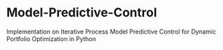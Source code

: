 # Model-Predictive-Control
Implementation on Iterative Process Model Predictive Control for Dynamic Portfolio Optimization in Python
